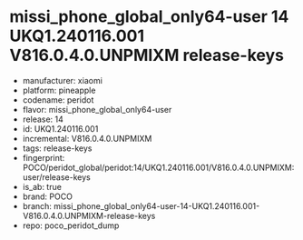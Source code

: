 # missi_phone_global_only64-user 14 UKQ1.240116.001 V816.0.4.0.UNPMIXM release-keys
- manufacturer: xiaomi
- platform: pineapple
- codename: peridot
- flavor: missi_phone_global_only64-user
- release: 14
- id: UKQ1.240116.001
- incremental: V816.0.4.0.UNPMIXM
- tags: release-keys
- fingerprint: POCO/peridot_global/peridot:14/UKQ1.240116.001/V816.0.4.0.UNPMIXM:user/release-keys
- is_ab: true
- brand: POCO
- branch: missi_phone_global_only64-user-14-UKQ1.240116.001-V816.0.4.0.UNPMIXM-release-keys
- repo: poco_peridot_dump
